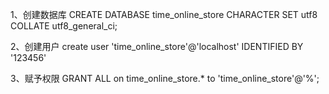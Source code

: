 1、创建数据库
  CREATE  DATABASE time_online_store CHARACTER SET  utf8  COLLATE utf8_general_ci;
  
2、创建用户
create user 'time_online_store'@'localhost' IDENTIFIED BY '123456'

3、赋予权限
GRANT ALL on time_online_store.* to 'time_online_store'@'%';


